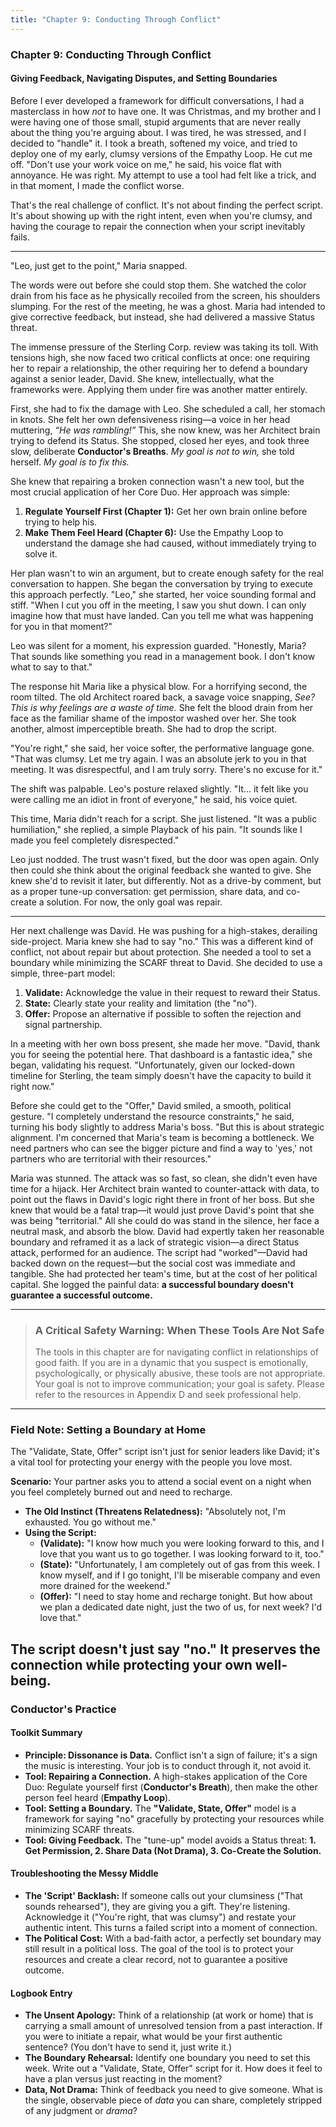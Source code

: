 ```yaml
---
title: "Chapter 9: Conducting Through Conflict"
---
```

### **Chapter 9: Conducting Through Conflict**
#### Giving Feedback, Navigating Disputes, and Setting Boundaries

Before I ever developed a framework for difficult conversations, I had a masterclass in how *not* to have one. It was Christmas, and my brother and I were having one of those small, stupid arguments that are never really about the thing you're arguing about. I was tired, he was stressed, and I decided to "handle" it. I took a breath, softened my voice, and tried to deploy one of my early, clumsy versions of the Empathy Loop. He cut me off. "Don't use your work voice on me," he said, his voice flat with annoyance. He was right. My attempt to use a tool had felt like a trick, and in that moment, I made the conflict worse.

That's the real challenge of conflict. It's not about finding the perfect script. It's about showing up with the right intent, even when you're clumsy, and having the courage to repair the connection when your script inevitably fails.

---

"Leo, just get to the point," Maria snapped.

The words were out before she could stop them. She watched the color drain from his face as he physically recoiled from the screen, his shoulders slumping. For the rest of the meeting, he was a ghost. Maria had intended to give corrective feedback, but instead, she had delivered a massive Status threat.

The immense pressure of the Sterling Corp. review was taking its toll. With tensions high, she now faced two critical conflicts at once: one requiring her to repair a relationship, the other requiring her to defend a boundary against a senior leader, David. She knew, intellectually, what the frameworks were. Applying them under fire was another matter entirely.

First, she had to fix the damage with Leo. She scheduled a call, her stomach in knots. She felt her own defensiveness rising—a voice in her head muttering, *“He was rambling!”* This, she now knew, was her Architect brain trying to defend its Status. She stopped, closed her eyes, and took three slow, deliberate **Conductor's Breaths**. *My goal is not to win,* she told herself. *My goal is to fix this.*

She knew that repairing a broken connection wasn't a new tool, but the most crucial application of her Core Duo. Her approach was simple:
1.  **Regulate Yourself First (Chapter 1):** Get her own brain online before trying to help his.
2.  **Make Them Feel Heard (Chapter 6):** Use the Empathy Loop to understand the damage she had caused, without immediately trying to solve it.

Her plan wasn't to win an argument, but to create enough safety for the real conversation to happen. She began the conversation by trying to execute this approach perfectly.
"Leo," she started, her voice sounding formal and stiff. "When I cut you off in the meeting, I saw you shut down. I can only imagine how that must have landed. Can you tell me what was happening for you in that moment?"

Leo was silent for a moment, his expression guarded. "Honestly, Maria? That sounds like something you read in a management book. I don't know what to say to that."

The response hit Maria like a physical blow. For a horrifying second, the room tilted. The old Architect roared back, a savage voice snapping, *See? This is why feelings are a waste of time.* She felt the blood drain from her face as the familiar shame of the impostor washed over her. She took another, almost imperceptible breath. She had to drop the script.

"You're right," she said, her voice softer, the performative language gone. "That was clumsy. Let me try again. I was an absolute jerk to you in that meeting. It was disrespectful, and I am truly sorry. There's no excuse for it."

The shift was palpable. Leo's posture relaxed slightly. "It... it felt like you were calling me an idiot in front of everyone," he said, his voice quiet.

This time, Maria didn't reach for a script. She just listened. "It was a public humiliation," she replied, a simple Playback of his pain. "It sounds like I made you feel completely disrespected."

Leo just nodded. The trust wasn't fixed, but the door was open again. Only then could she think about the original feedback she wanted to give. She knew she'd to revisit it later, but differently. Not as a drive-by comment, but as a proper tune-up conversation: get permission, share data, and co-create a solution. For now, the only goal was repair.

---
Her next challenge was David. He was pushing for a high-stakes, derailing side-project. Maria knew she had to say "no." This was a different kind of conflict, not about repair but about protection. She needed a tool to set a boundary while minimizing the SCARF threat to David. She decided to use a simple, three-part model:
1.  **Validate:** Acknowledge the value in their request to reward their Status.
2.  **State:** Clearly state your reality and limitation (the "no").
3.  **Offer:** Propose an alternative if possible to soften the rejection and signal partnership.

In a meeting with her own boss present, she made her move. "David, thank you for seeing the potential here. That dashboard is a fantastic idea," she began, validating his request. "Unfortunately, given our locked-down timeline for Sterling, the team simply doesn't have the capacity to build it right now."

Before she could get to the "Offer," David smiled, a smooth, political gesture. "I completely understand the resource constraints," he said, turning his body slightly to address Maria's boss. "But this is about strategic alignment. I'm concerned that Maria's team is becoming a bottleneck. We need partners who can see the bigger picture and find a way to 'yes,' not partners who are territorial with their resources."

Maria was stunned. The attack was so fast, so clean, she didn't even have time for a hijack. Her Architect brain wanted to counter-attack with data, to point out the flaws in David's logic right there in front of her boss. But she knew that would be a fatal trap—it would just prove David's point that she was being "territorial." All she could do was stand in the silence, her face a neutral mask, and absorb the blow. David had expertly taken her reasonable boundary and reframed it as a lack of strategic vision—a direct Status attack, performed for an audience. The script had "worked"—David had backed down on the request—but the social cost was immediate and tangible. She had protected her team's time, but at the cost of her political capital. She logged the painful data: **a successful boundary doesn't guarantee a successful outcome.**

---

> ### **A Critical Safety Warning: When These Tools Are Not Safe**
> The tools in this chapter are for navigating conflict in relationships of good faith. If you are in a dynamic that you suspect is emotionally, psychologically, or physically abusive, these tools are not appropriate. Your goal is not to improve communication; your goal is safety. Please refer to the resources in Appendix D and seek professional help.

---
### **Field Note: Setting a Boundary at Home**

The "Validate, State, Offer" script isn't just for senior leaders like David; it's a vital tool for protecting your energy with the people you love most.

**Scenario:** Your partner asks you to attend a social event on a night when you feel completely burned out and need to recharge.

*   **The Old Instinct (Threatens Relatedness):** "Absolutely not, I'm exhausted. You go without me."
*   **Using the Script:**
    *   **(Validate):** "I know how much you were looking forward to this, and I love that you want us to go together. I was looking forward to it, too."
    *   **(State):** "Unfortunately, I am completely out of gas from this week. I know myself, and if I go tonight, I'll be miserable company and even more drained for the weekend."
    *   **(Offer):** "I need to stay home and recharge tonight. But how about we plan a dedicated date night, just the two of us, for next week? I'd love that."

The script doesn't just say "no." It preserves the connection while protecting your own well-being.
---
### **Conductor's Practice**

#### **Toolkit Summary**
*   **Principle: Dissonance is Data.** Conflict isn't a sign of failure; it's a sign the music is interesting. Your job is to conduct through it, not avoid it.
*   **Tool: Repairing a Connection.** A high-stakes application of the Core Duo: Regulate yourself first (**Conductor's Breath**), then make the other person feel heard (**Empathy Loop**).
*   **Tool: Setting a Boundary.** The **"Validate, State, Offer"** model is a framework for saying "no" gracefully by protecting your resources while minimizing SCARF threats.
*   **Tool: Giving Feedback.** The "tune-up" model avoids a Status threat: **1. Get Permission, 2. Share Data (Not Drama), 3. Co-Create the Solution.**

#### **Troubleshooting the Messy Middle**
*   **The 'Script' Backlash:** If someone calls out your clumsiness ("That sounds rehearsed"), they are giving you a gift. They're listening. Acknowledge it ("You're right, that was clumsy") and restate your authentic intent. This turns a failed script into a moment of connection.
*   **The Political Cost:** With a bad-faith actor, a perfectly set boundary may still result in a political loss. The goal of the tool is to protect your resources and create a clear record, not to guarantee a positive outcome.

#### **Logbook Entry**
*   **The Unsent Apology:** Think of a relationship (at work or home) that is carrying a small amount of unresolved tension from a past interaction. If you were to initiate a repair, what would be your first authentic sentence? (You don't have to send it, just write it.)
*   **The Boundary Rehearsal:** Identify one boundary you need to set this week. Write out a "Validate, State, Offer" script for it. How does it feel to have a plan versus just reacting in the moment?
*   **Data, Not Drama:** Think of feedback you need to give someone. What is the single, observable piece of *data* you can share, completely stripped of any judgment or *drama*?
      
